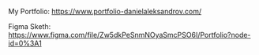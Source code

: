 
My Portfolio: https://www.portfolio-danielaleksandrov.com/

Figma Sketh: https://www.figma.com/file/Zw5dkPeSnmNOyaSmcPSO6I/Portfolio?node-id=0%3A1
